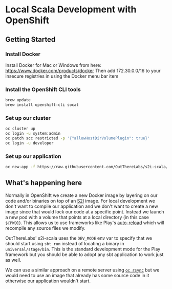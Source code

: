 # Local Scala Development with OpenShift

## Getting Started

### Install Docker
Install Docker for Mac or Windows from here: https://www.docker.com/products/docker
Then add 172.30.0.0/16 to your insecure registries in using the Docker menu bar item

### Install the OpenShift CLI tools
```bash
brew update
brew install openshift-cli socat
```

### Set up our cluster
```bash
oc cluster up
oc login -u system:admin
oc patch scc restricted -p '{"allowHostDirVolumePlugin": true}'
oc login -u developer
```

### Set up our application
```bash
oc new-app -f https://raw.githubusercontent.com/OutThereLabs/s2i-scala/master/local-development.yaml --param="SOURCE_PATH=${PWD}"
```

## What's happening here

Normally in OpenShift we create a new Docker image by layering on our code and/or binaries on top of an [S2I](https://github.com/openshift/source-to-image) image. For local development we don't want to compile our application and we don't want to create a new image since that would lock our code at a specific point. Instead we launch a new pod with a volume that points at a local directory (in this case `${PWD}`). This allows us to use frameworks like Play's [auto-reload](https://www.playframework.com/documentation/2.5.x/PlayConsole) which will recompile any source files we modify.

OutThereLabs' s2i-scala uses the `DEV_MODE` env var to specify that we should start using `sbt run` instead of locating a binary in `universal/stage/bin`. This is the standard development mode for the Play framework but you should be able to adopt any sbt application to work just as well.

We can use a similar approach on a remote server using [`oc rsync`](https://docs.openshift.org/latest/dev_guide/copy_files_to_container.html) but we would need to use an image that already has some source code in it otherwise our application wouldn't start.
